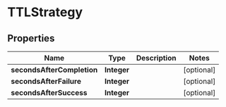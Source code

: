 

# TTLStrategy

## Properties

Name | Type | Description | Notes
------------ | ------------- | ------------- | -------------
**secondsAfterCompletion** | **Integer** |  |  [optional]
**secondsAfterFailure** | **Integer** |  |  [optional]
**secondsAfterSuccess** | **Integer** |  |  [optional]



